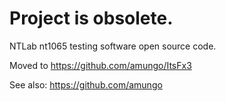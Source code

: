 # Project is obsolete. 

NTLab nt1065 testing software open source code.

Moved to https://github.com/amungo/ItsFx3

See also: https://github.com/amungo



